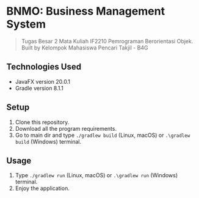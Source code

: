 # BNMO: Business Management System
> Tugas Besar 2 Mata Kuliah IF2210 Pemrograman Berorientasi Objek. Built by Kelompok Mahasiswa Pencari Takjil - B4G

## Technologies Used
* JavaFX version 20.0.1
* Gradle version 8.1.1

## Setup
1. Clone this repository.
2. Download all the program requirements.
3. Go to main dir and type `./gradlew build` (Linux, macOS) or `.\gradlew build` (Windows) terminal.

## Usage
1. Type `./gradlew run` (Linux, macOS) or `.\gradlew run` (Windows) terminal.
2. Enjoy the application.
